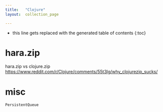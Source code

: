 ```yaml
---
title:   "Clojure"
layout:  collection_page

---
```


* this line gets replaced with the generated table of contents
{:toc}



# hara.zip

hara.zip vs clojure.zip <https://www.reddit.com/r/Clojure/comments/55t3lg/why_clojurezip_sucks/>

# misc

`PersistentQueue`

